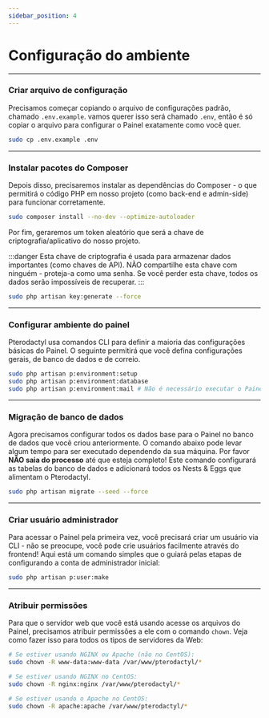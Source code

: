 ```yaml
---
sidebar_position: 4
---
```

# Configuração do ambiente

***

### Criar arquivo de configuração
Precisamos começar copiando o arquivo de configurações padrão, chamado `.env.example`. vamos querer
isso será chamado `.env`, então é só copiar o arquivo para configurar o Painel
exatamente como você quer.

```bash
sudo cp .env.example .env
```

***

### Instalar pacotes do Composer
Depois disso, precisaremos instalar as dependências do Composer - o que permitirá o código PHP em nosso projeto
(como back-end e admin-side) para funcionar corretamente.

```bash
sudo composer install --no-dev --optimize-autoloader
```

Por fim, geraremos um token aleatório que será a chave de criptografia/aplicativo do nosso projeto.

:::danger
Esta chave de criptografia é usada para armazenar dados importantes (como chaves de API).
NÃO compartilhe esta chave com ninguém - proteja-a como uma senha.
Se você perder esta chave, todos os dados serão impossíveis de recuperar.
:::

```bash
sudo php artisan key:generate --force
```

***

### Configurar ambiente do painel
Pterodactyl usa comandos CLI para definir a maioria das configurações básicas do Painel.
O seguinte permitirá que você defina configurações gerais, de banco de dados e de correio.

```bash
sudo php artisan p:environment:setup
sudo php artisan p:environment:database
sudo php artisan p:environment:mail # Não é necessário executar o Painel.
```

***

### Migração de banco de dados
Agora precisamos configurar todos os dados base para o Painel no banco de dados que você criou anteriormente. O comando abaixo pode levar algum tempo para ser executado dependendo da sua máquina. Por favor **NÃO saia do processo** até que esteja completo! Este comando configurará as tabelas do banco de dados e adicionará todos os Nests & Eggs que alimentam o Pterodactyl.

```bash
sudo php artisan migrate --seed --force
```

***

### Criar usuário administrador
Para acessar o Painel pela primeira vez, você precisará criar um usuário via CLI - não se preocupe, você pode
crie usuários facilmente através do frontend! Aqui está um comando simples que o guiará pelas etapas de
configurando a conta de administrador inicial:
```bash
sudo php artisan p:user:make
```

***

### Atribuir permissões
Para que o servidor web que você está usando acesse os arquivos do Painel, precisamos atribuir permissões a ele
com o comando `chown`. Veja como fazer isso para todos os tipos de servidores da Web:

```bash
# Se estiver usando NGINX ou Apache (não no CentOS):
sudo chown -R www-data:www-data /var/www/pterodactyl/*

# Se estiver usando NGINX no CentOS:
sudo chown -R nginx:nginx /var/www/pterodactyl/*

# Se estiver usando o Apache no CentOS:
sudo chown -R apache:apache /var/www/pterodactyl/*
```
